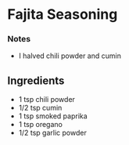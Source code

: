 # Fajita Seasoning

### Notes

- I halved chili powder and cumin

## Ingredients

- 1 tsp chili powder
- 1/2 tsp cumin
- 1 tsp smoked paprika
- 1 tsp oregano
- 1/2 tsp garlic powder
